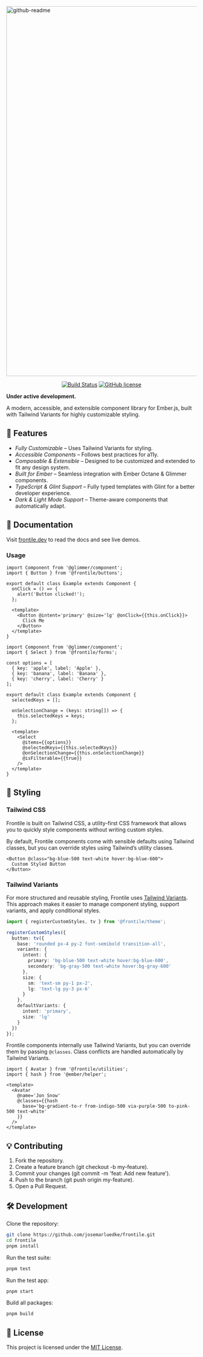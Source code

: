 <img width="978" alt="github-readme" src="https://user-images.githubusercontent.com/230476/99427114-dacf1f80-28b9-11eb-929f-c3aaa70dadd2.png">
<p align="center">
  <a href="https://github.com/josemarluedke/frontile/actions?query=workflow%3ACI"><img src="https://github.com/josemarluedke/frontile/workflows/CI/badge.svg" alt="Build Status"></a>
  <a href="https://github.com/josemarluedke/frontile/blob/main/LICENSE.md"><img src="https://img.shields.io/badge/license-MIT-blue.svg" alt="GitHub license"></a>
</p>

**Under active development.**

A modern, accessible, and extensible component library for Ember.js, built with Tailwind Variants for highly customizable styling.

## 🚀 Features

- _Fully Customizable_ – Uses Tailwind Variants for styling.
- _Accessible Components_ – Follows best practices for a11y.
- _Composable & Extensible_ – Designed to be customized and extended to fit any design system.
- _Built for Ember_ – Seamless integration with Ember Octane & Glimmer components.
- _TypeScript & Glint Support_ – Fully typed templates with Glint for a better developer experience.
- _Dark & Light Mode Support_ – Theme-aware components that automatically adapt.

## 📖 Documentation

Visit [frontile.dev](https://frontile.dev/) to read the docs and see live demos.

### Usage

```gts
import Component from '@glimmer/component';
import { Button } from '@frontile/buttons';

export default class Example extends Component {
  onClick = () => {
    alert('Button clicked!');
  };

  <template>
    <Button @intent='primary' @size='lg' @onClick={{this.onClick}}>
      Click Me
    </Button>
  </template>
}
```

```gts
import Component from '@glimmer/component';
import { Select } from '@frontile/forms';

const options = [
  { key: 'apple', label: 'Apple' },
  { key: 'banana', label: 'Banana' },
  { key: 'cherry', label: 'Cherry' }
];

export default class Example extends Component {
  selectedKeys = [];

  onSelectionChange = (keys: string[]) => {
    this.selectedKeys = keys;
  };

  <template>
    <Select
      @items={{options}}
      @selectedKeys={{this.selectedKeys}}
      @onSelectionChange={{this.onSelectionChange}}
      @isFilterable={{true}}
    />
  </template>
}
```

## 🎨 Styling

### Tailwind CSS

Frontile is built on Tailwind CSS, a utility-first CSS framework that allows you to quickly style components without writing custom styles.

By default, Frontile components come with sensible defaults using Tailwind classes, but you can override styles using Tailwind’s utility classes.

```gts
<Button @class="bg-blue-500 text-white hover:bg-blue-600">
  Custom Styled Button
</Button>
```

### Tailwind Variants

For more structured and reusable styling, Frontile uses [Tailwind Variants](https://www.tailwind-variants.org/).
This approach makes it easier to manage component styling, support variants, and apply conditional styles.

```ts
import { registerCustomStyles, tv } from '@frontile/theme';

registerCustomStyles({
  button: tv({
    base: 'rounded px-4 py-2 font-semibold transition-all',
    variants: {
      intent: {
        primary: 'bg-blue-500 text-white hover:bg-blue-600',
        secondary: 'bg-gray-500 text-white hover:bg-gray-600'
      },
      size: {
        sm: 'text-sm py-1 px-2',
        lg: 'text-lg py-3 px-6'
      }
    },
    defaultVariants: {
      intent: 'primary',
      size: 'lg'
    }
  })
});
```

Frontile components internally use Tailwind Variants, but you can override them by passing `@classes`. Class conflicts are handled automatically by Tailwind Variants.

```gts
import { Avatar } from '@frontile/utilities';
import { hash } from '@ember/helper';

<template>
  <Avatar
    @name='Jon Snow'
    @classes={{hash
      base='bg-gradient-to-r from-indigo-500 via-purple-500 to-pink-500 text-white'
    }}
  />
</template>
```

## 💡 Contributing

1. Fork the repository.
2. Create a feature branch (git checkout -b my-feature).
3. Commit your changes (git commit -m 'feat: Add new feature').
4. Push to the branch (git push origin my-feature).
5. Open a Pull Request.

## 🛠️ Development

Clone the repository:

```sh
git clone https://github.com/josemarluedke/frontile.git
cd frontile
pnpm install
```

Run the test suite:

```sh
pnpm test
```

Run the test app:

```sh
pnpm start
```

Build all packages:

```sh
pnpm build
```

## 📜 License

This project is licensed under the [MIT License](LICENSE.md).
